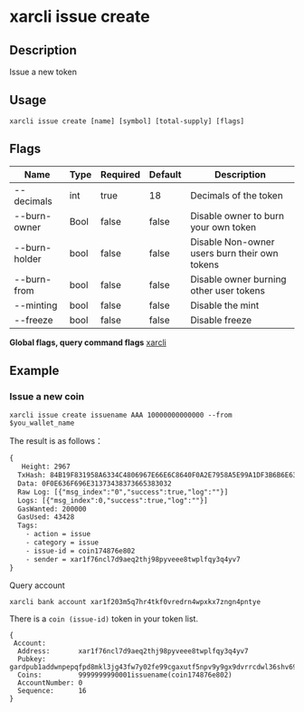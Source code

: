 # xarcli issue create

## Description

Issue a new token

## Usage

```shell
xarcli issue create [name] [symbol] [total-supply] [flags]
```

## Flags

| Name          | Type| Required  | Default| Description                               |
| ------------- | ---- | -------- | ------ | --------------------------------------- |
| --decimals    | int  | true   | 18     | Decimals of the token |
| --burn-owner  | Bool | false   | false  | Disable owner to burn your own token|
| --burn-holder | bool | false  | false  | Disable Non-owner users burn their own tokens|
| --burn-from   | bool | false   | false  | Disable owner burning other user tokens|
| --minting     | bool | false   | false  | Disable the mint              |
| --freeze      | bool | false | false  | Disable freeze          |

**Global flags, query command flags** [xarcli](../README.md)

## Example

### Issue a new coin

```shell
xarcli issue create issuename AAA 10000000000000 --from $you_wallet_name
```

The result is as follows：

```txt
{
   Height: 2967
  TxHash: 84B19F831958A6334C4806967E66E6C8640F0A2E7958A5E99A1DF3B6B6E6378C
  Data: 0F0E636F696E31373438373665383032
  Raw Log: [{"msg_index":"0","success":true,"log":""}]
  Logs: [{"msg_index":0,"success":true,"log":""}]
  GasWanted: 200000
  GasUsed: 43428
  Tags:
    - action = issue
    - category = issue
    - issue-id = coin174876e802
    - sender = xar1f76ncl7d9aeq2thj98pyveee8twplfqy3q4yv7
}
```

Query account

```shell
xarcli bank account xar1f203m5q7hr4tkf0vredrn4wpxkx7zngn4pntye
```

There is a `coin (issue-id)` token in your token list.

```shell
{
 Account:
  Address:       xar1f76ncl7d9aeq2thj98pyveee8twplfqy3q4yv7
  Pubkey:        gardpub1addwnpepqfpd8mkl3jg43fw7y02fe99cgaxutf5npv9y9gx9dvrrcdwl36shv694apw
  Coins:         9999999990001issuename(coin174876e802)
  AccountNumber: 0
  Sequence:      16
}
```
